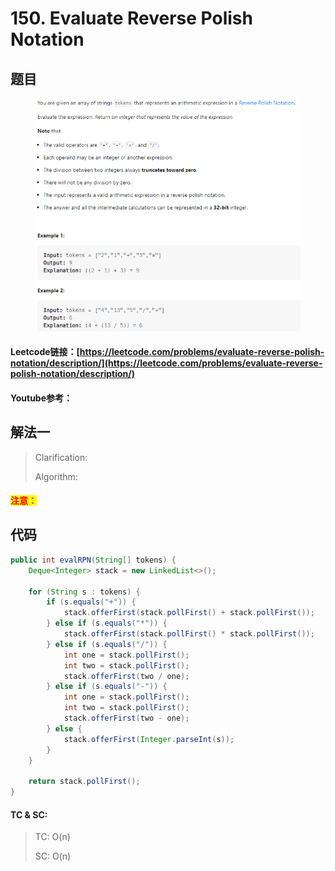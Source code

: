 # 150. Evaluate Reverse Polish Notation

## 题目

<figure><img src="../../.gitbook/assets/image (31).png" alt=""><figcaption></figcaption></figure>

#### Leetcode链接：[https://leetcode.com/problems/evaluate-reverse-polish-notation/description/](https://leetcode.com/problems/evaluate-reverse-polish-notation/description/)

#### Youtube参考：

## 解法一

> Clarification:&#x20;
>
> Algorithm:&#x20;

#### <mark style="color:red;">注意：</mark>

## 代码

```java
public int evalRPN(String[] tokens) {
    Deque<Integer> stack = new LinkedList<>();
    
    for (String s : tokens) {
        if (s.equals("+")) {
            stack.offerFirst(stack.pollFirst() + stack.pollFirst());
        } else if (s.equals("*")) {
            stack.offerFirst(stack.pollFirst() * stack.pollFirst());
        } else if (s.equals("/")) {
            int one = stack.pollFirst();
            int two = stack.pollFirst();
            stack.offerFirst(two / one);
        } else if (s.equals("-")) {
            int one = stack.pollFirst();
            int two = stack.pollFirst();
            stack.offerFirst(two - one);
        } else {
            stack.offerFirst(Integer.parseInt(s));
        }
    }
    
    return stack.pollFirst();
}
```

#### TC & SC:&#x20;

> TC: O(n)
>
> SC: O(n)
